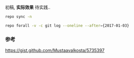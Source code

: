 初稿, **实际效果** 待实践..

``` bash
repo sync -n
```

``` bash
repo forall -v -c git log --oneline --after={2017-01-03}
```

### 参考
https://gist.github.com/Mustaavalkosta/5735397
